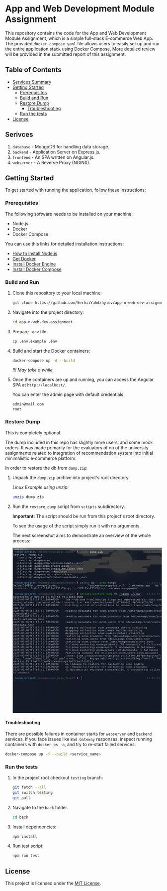 # App and Web Development Module Assignment

This repository contains the code for the App and Web Development Module
Assignment, which is a simple full-stack E-commerce Web App. The provided
`docker-compose.yaml` file allows users to easily set up and run the entire
application stack using Docker Compose. More detailed review will be provided in
the submitted report of this assignment.

## Table of Contents

- [Services Summary](#services)
- [Getting Started](#start)
  - [Prerequisites](#pre)
  - [Build and Run](#install)
  - [Restore Dump](#restore-dump)
     - [Troubleshooting](README#Troubleshooting)
  - [Run the tests](#run-the-tests)
- [License](#license)

## Serivces

1. `database` - MongoDB for handling data storage.
2. `backend` - Application Server on Express.js.
3. `frontend` - An SPA written on Angular.js.
4. `webserver` - A Reverse Proxy (NGINX).

## Getting Started<a name="start"></a>

To get started with running the application, follow these instructions:

### Prerequisites<a name="pre"></a>

The following software needs to be installed on your machine:

- Node.js
- Docker
- Docker Compose

You can use this links for detailed installation instructions:

- [How to install Node.js](https://nodejs.org/en/learn/getting-started/how-to-install-nodejs)
- [Get Docker](https://docs.docker.com/get-docker/)
- [Install Docker Engine](https://docs.docker.com/engine/install/)
- [Install Docker Compose](https://docs.docker.com/compose/install/)

### Build and Run<a name="install"></a>

1. Clone this repository to your local machine:

   ```bash
   git clone https://github.com/SerhiiYahdzhyiev/app-n-web-dev-assignment.git
   ```

2. Navigate into the project directory:

   ```bash
   cd app-n-web-dev-assignment

   ```
3. Prepare `.env` file:

   ```bash
   cp .env.example .env
   ```


4. Build and start the Docker containers:

   ```bash
   docker-compose up -d --build
   ```

   *!!! May take a while.*

5. Once the containers are up and running, you can access the Angular SPA at
   `http://localhost/`.

   You can enter the admin page with
   default credentials:

   ```
   admin@mail.com
   root
   ```

### Restore Dump

This is completely optional.

The dump included in this repo has slightly more users, and some mock orders.
It was made primarily for the evaluators of on of the university assignments
related to integration of recommendation system into initial minimalistic
e-commerce platform.

In order to restore the db from `dump.zip`:

1. Unpack the `dump.zip` archive into project's root directory.

   *Linux Example using unzip:*
   ```bash
   unzip dump.zip
   ```

2. Run the `restore_dump` script from `sctipts` subdirectory.

   **Important:** The script should be run from this project's root directory.

   To see the usage of the script simply run it with no arguments.

   The next screenshot aims to demonstrate an overview of the whole process:

   ![Image](./misc/images/restore_dump.png)
#### Troubleshooting

There are possible failures in container starts for `webserver` and `backend`
services. If you face issues like `Bad Gateway` responses, inspect running
containers with `docker ps -a`, and try to re-start failed services:

```bash
docker-compose up -d --build <service_name>
```

### Run the tests

1. In the project root checkout `testing` branch:
   ```bash
   git fetch --all
   git switch testing
   git pull
   ```

2. Navigate to the `back` folder.
   ```bash
   cd back
   ```

3. Install dependencies:
   ```bash
   npm install
   ```

4. Run test script:
   ```bash
   npm run test
   ```

## License<a name="license"></a>

This project is licensed under the [MIT License](LICENSE.md).
